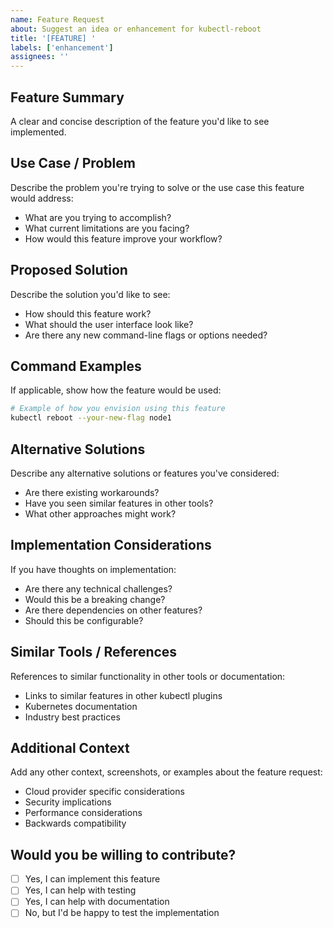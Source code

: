 ```yaml
---
name: Feature Request
about: Suggest an idea or enhancement for kubectl-reboot
title: '[FEATURE] '
labels: ['enhancement']
assignees: ''
---
```


## Feature Summary
A clear and concise description of the feature you'd like to see implemented.

## Use Case / Problem
Describe the problem you're trying to solve or the use case this feature would address:
- What are you trying to accomplish?
- What current limitations are you facing?
- How would this feature improve your workflow?

## Proposed Solution
Describe the solution you'd like to see:
- How should this feature work?
- What should the user interface look like?
- Are there any new command-line flags or options needed?

## Command Examples
If applicable, show how the feature would be used:

```bash
# Example of how you envision using this feature
kubectl reboot --your-new-flag node1
```

## Alternative Solutions
Describe any alternative solutions or features you've considered:
- Are there existing workarounds?
- Have you seen similar features in other tools?
- What other approaches might work?

## Implementation Considerations
If you have thoughts on implementation:
- Are there any technical challenges?
- Would this be a breaking change?
- Are there dependencies on other features?
- Should this be configurable?

## Similar Tools / References
References to similar functionality in other tools or documentation:
- Links to similar features in other kubectl plugins
- Kubernetes documentation
- Industry best practices

## Additional Context
Add any other context, screenshots, or examples about the feature request:
- Cloud provider specific considerations
- Security implications
- Performance considerations
- Backwards compatibility

## Would you be willing to contribute?
- [ ] Yes, I can implement this feature
- [ ] Yes, I can help with testing
- [ ] Yes, I can help with documentation
- [ ] No, but I'd be happy to test the implementation